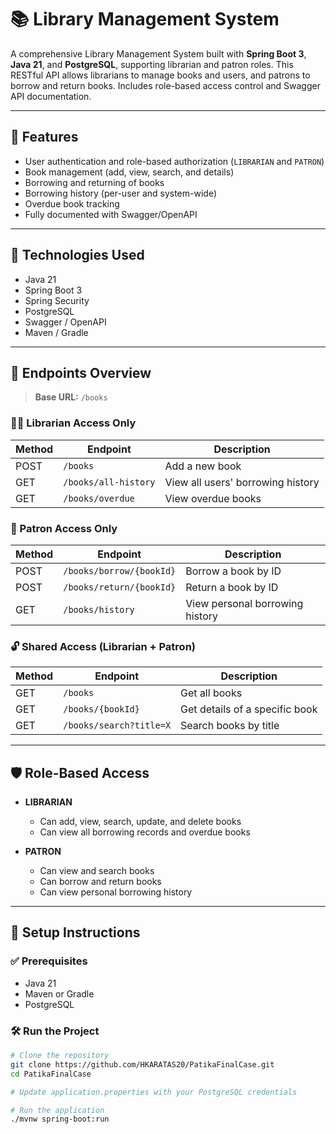 # 📚 Library Management System

A comprehensive Library Management System built with **Spring Boot 3**, **Java 21**, and **PostgreSQL**, supporting librarian and patron roles. This RESTful API allows librarians to manage books and users, and patrons to borrow and return books. Includes role-based access control and Swagger API documentation.

---

## 🚀 Features

- User authentication and role-based authorization (`LIBRARIAN` and `PATRON`)
- Book management (add, view, search, and details)
- Borrowing and returning of books
- Borrowing history (per-user and system-wide)
- Overdue book tracking
- Fully documented with Swagger/OpenAPI

---

## 🔧 Technologies Used

- Java 21
- Spring Boot 3
- Spring Security
- PostgreSQL
- Swagger / OpenAPI
- Maven / Gradle

---

## 📁 Endpoints Overview

> **Base URL:** `/books`

### 🧑‍🏫 Librarian Access Only

| Method | Endpoint              | Description                      |
|--------|-----------------------|----------------------------------|
| POST   | `/books`              | Add a new book                   |
| GET    | `/books/all-history`  | View all users' borrowing history |
| GET    | `/books/overdue`      | View overdue books               |

### 👤 Patron Access Only

| Method | Endpoint                 | Description              |
|--------|--------------------------|--------------------------|
| POST   | `/books/borrow/{bookId}` | Borrow a book by ID      |
| POST   | `/books/return/{bookId}` | Return a book by ID      |
| GET    | `/books/history`         | View personal borrowing history |

### 🔓 Shared Access (Librarian + Patron)

| Method | Endpoint                | Description                     |
|--------|-------------------------|---------------------------------|
| GET    | `/books`                | Get all books                   |
| GET    | `/books/{bookId}`       | Get details of a specific book |
| GET    | `/books/search?title=X` | Search books by title           |

---

## 🛡️ Role-Based Access

- **LIBRARIAN**
  - Can add, view, search, update, and delete books
  - Can view all borrowing records and overdue books

- **PATRON**
  - Can view and search books
  - Can borrow and return books
  - Can view personal borrowing history

---

## 🔗 Setup Instructions

### ✅ Prerequisites

- Java 21
- Maven or Gradle
- PostgreSQL

### 🛠️ Run the Project

```bash
# Clone the repository
git clone https://github.com/HKARATAS20/PatikaFinalCase.git
cd PatikaFinalCase

# Update application.properties with your PostgreSQL credentials

# Run the application
./mvnw spring-boot:run
